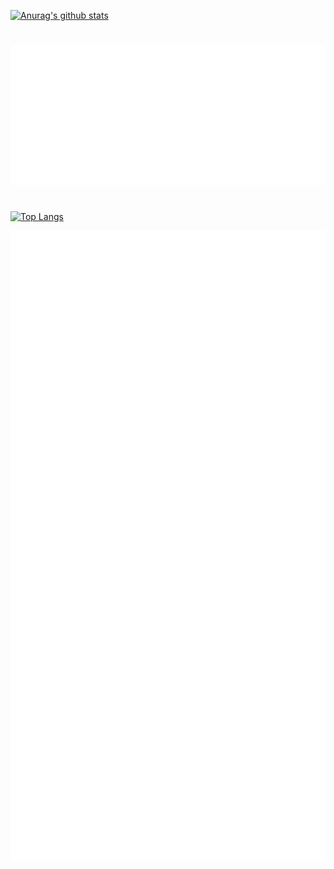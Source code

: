 [![Anurag's github stats](https://github-readme-stats.vercel.app/api?username=gevgasparyan&show_icons=true&&count_private=true&show_icons=true&theme=radical)](https://github.com/anuraghazra/github-readme-stats)
#
![Display Compact](./metrics.plugin.achievements.compact.svg)
#
[![Top Langs](https://github-readme-stats.vercel.app/api/top-langs/?username=gevgasparyan&hide=html,css)](https://github.com/anuraghazra/github-readme-stats)

![Metrics](./github-metrics.svg)
